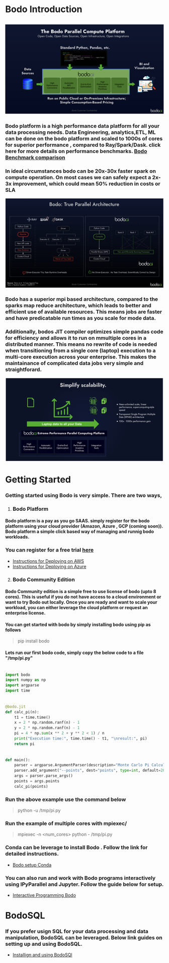 # **Bodo Introduction**
![Bodo High Level](img/bodo1.png)
---

### Bodo platform is a high performance data platform for all your data processing needs. Data Engineering, analytics,ETL, ML can be done on the bodo platform and scaled to 1000s of cores for superior performance , compared to Ray/Spark/Dask. click here for more details on performance benchmarks. <a href="https://www.bodo.ai/blog/performance-and-cost-of-bodo-vs-spark-dask-ray">Bodo Benchmark comparison</a>
### In ideal circumstances bodo can be 20x-30x faster spark on compute operation. On most cases we can safely expect a 2x-3x improvement, which could mean 50% reduction in costs or SLA</h4></p>
![Bodo Platform](img/bodo2.png)

### Bodo has a superior mpi based architecture, compared to the sparks map reduce architecture, which leads to better and efficient use of available resources. This means jobs are faster and have predicatable run times as you scale for mode data.
### Additionally, bodos JIT compiler optimizes simple pandas code for efficiency and allows it to run on mmultiple cores in a distributed manner. This means no rewrite of code is needed when transitioning from a single core (laptop) execution to a multi-core execution across your enterprise. This makes the maintainance of complicated data jobs very simple and straightforard.

![Bodo Job Architecture](img/bodo3.png)

# **Getting Started**
### Getting started using Bodo is very simple. There are two ways, 
1. ### Bodo Platform
#### Bodo platform is a pay as you go SAAS. simply register for the bodo platform using your cloud provider (Amazon, Azure , GCP (coming soon)). Bodo platform a simple click based way of managing and runnig bodo workloads. 
### You can register for a free trial [here](https://aws.amazon.com/marketplace/pp/prodview-zg6n2qyj5h74o)
- [Instructions for Deploying on AWS](https://docs.bodo.ai/2022.3/installation_and_setup/bodo_platform_aws/)
- [Instructions for Deploying on Azure](https://docs.bodo.ai/2022.3/installation_and_setup/bodo_platform_azure/)

2. ### Bodo Community Edition
#### Bodo Community edition is a simple free to use license of bodo (upto 8 cores). This is useful if you do not have access to a cloud environment or want to try Bodo out locally. Once you are ready and want to scale your workload, you can either leverage the cloud platform or request an enterprise license.
#### You can get started with bodo by simply installing bodo using pip as follows
> pip install bodo
#### Lets run our first bodo code, simply copy the below code to a file "/tmp/pi.py"
```python

import bodo
import numpy as np
import argparse
import time


@bodo.jit
def calc_pi(n):
    t1 = time.time()
    x = 2 * np.random.ranf(n) - 1
    y = 2 * np.random.ranf(n) - 1
    pi = 4 * np.sum(x ** 2 + y ** 2 < 1) / n
    print("Execution time:", time.time() - t1, "\nresult:", pi)
    return pi


def main():
    parser = argparse.ArgumentParser(description="Monte Carlo Pi Calculation.")
    parser.add_argument("--points", dest="points", type=int, default=200000000)
    args = parser.parse_args()
    points = args.points
    calc_pi(points)
```
### Run the above example use the command below
> python -u /tmp/pi.py

### Run the example of multiple cores with mpiexec/
> mpiexec -n <num_cores> python - /tmp/pi.py

### Conda can be leverage to install Bodo . Follow the link for detailed instructions.
- [Bodo setup Conda](https://docs.bodo.ai/2022.3/installation_and_setup/install/)
### You can also run and work with Bodo programs interactively using IPyParallel and Jupyter. Follow the guide below for setup.
- [Interactive Programming Bodo](https://docs.bodo.ai/2022.3/installation_and_setup/ipyparallel/)
# BodoSQL
### If you prefer usign SQL for your data processing and data manipulation, BodoSQL can be leveraged. Below link guides on setting up and using BodoSQL.
- [Installign and using BodoSQl](https://docs.bodo.ai/2022.3/api_docs/BodoSQL/?h=bodosql#bodosql)